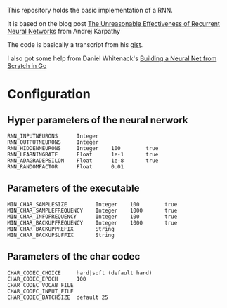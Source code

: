 This repository holds the basic implementation of a RNN.

It is based on the blog post [The Unreasonable Effectiveness of Recurrent Neural Networks](http://karpathy.github.io/2015/05/21/rnn-effectiveness/) from Andrej Karpathy

The code is basically a transcript from his [gist](https://gist.github.com/karpathy/d4dee566867f8291f086).

I also got some help from Daniel Whitenack's [Building a Neural Net from Scratch in Go](http://www.datadan.io/building-a-neural-net-from-scratch-in-go/)


# Configuration

## Hyper parameters of the neural nerwork 

```shell
RNN_INPUTNEURONS      Integer
RNN_OUTPUTNEURONS     Integer
RNN_HIDDENNEURONS     Integer    100        true
RNN_LEARNINGRATE      Float      1e-1       true
RNN_ADAGRADEPSILON    Float      1e-8       true
RNN_RANDOMFACTOR      Float      0.01
```

## Parameters of the executable

```shell
MIN_CHAR_SAMPLESIZE         Integer    100        true
MIN_CHAR_SAMPLEFREQUENCY    Integer    1000       true
MIN_CHAR_INFOFREQUENCY      Integer    100        true
MIN_CHAR_BACKUPFREQUENCY    Integer    1000       true
MIN_CHAR_BACKUPPREFIX       String
MIN_CHAR_BACKUPSUFFIX       String
```

## Parameters of the char codec

```shell
CHAR_CODEC_CHOICE     hard|soft (default hard)
CHAR_CODEC_EPOCH      100
CHAR_CODEC_VOCAB_FILE
CHAR_CODEC_INPUT_FILE
CHAR_CODEC_BATCHSIZE  default 25
```

